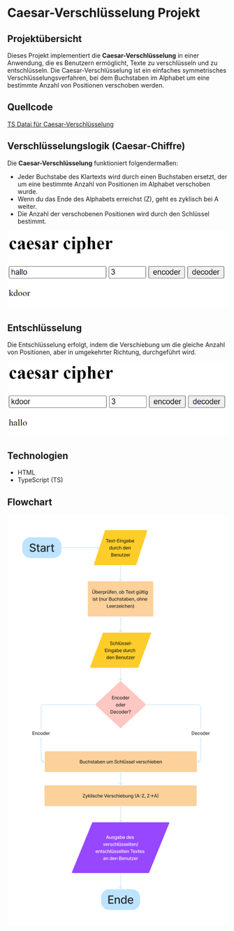 # Caesar-Verschlüsselung Projekt

## Projektübersicht

Dieses Projekt implementiert die **Caesar-Verschlüsselung** in einer Anwendung, die es Benutzern ermöglicht, Texte zu verschlüsseln und zu entschlüsseln. Die Caesar-Verschlüsselung ist ein einfaches symmetrisches Verschlüsselungsverfahren, bei dem Buchstaben im Alphabet um eine bestimmte Anzahl von Positionen verschoben werden.

## Quellcode

[TS Datai für Caesar-Verschlüsselung](https://github.com/manonsfoto/Project-TS-Caesar_cipher/blob/main/src/caesar_cipher/caesar_cipher.ts)

## Verschlüsselungslogik (Caesar-Chiffre)

Die **Caesar-Verschlüsselung** funktioniert folgendermaßen:

- Jeder Buchstabe des Klartexts wird durch einen Buchstaben ersetzt, der um eine bestimmte Anzahl von Positionen im Alphabet verschoben wurde.
- Wenn du das Ende des Alphabets erreichst (Z), geht es zyklisch bei A weiter.
- Die Anzahl der verschobenen Positionen wird durch den Schlüssel bestimmt.

![encoder](<./src/caesar_cipher/img/caesar_cipher(2).png>)

## Entschlüsselung

Die Entschlüsselung erfolgt, indem die Verschiebung um die gleiche Anzahl von Positionen, aber in umgekehrter Richtung, durchgeführt wird.

![decoder](<./src/caesar_cipher/img/caesar_cipher(1).png>)

## Technologien

- HTML
- TypeScript (TS)

## Flowchart

![Flowchart](./src/caesar_cipher/img/flowchart_caesar.jpg)
